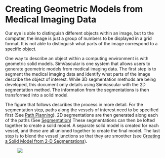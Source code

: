 # Creating Geometric Models from Medical Imaging Data #

Our eye is able to distinguish different objects within an image, but to the computer, the image is just a group of numbers to be displayed in a grid format.  It is not able to distinguish what parts of the image correspond to a specific object.  

One way to describe an object within a computing environment is with geometric solid models. 
SimVascular is one system that allows users to generate geometric models from medical imaging data. The first step is to segment the medical imaging data and identify what parts of the image describe the object of interest. While 3D segmentation methods are being developed, this document only details using SimVascular with the 2D segmentation method.  The information from the segmentations is then transformed into a solid model.

The figure that follows describes the process in more detail.  For the segmentation step, paths along the vessels of interest need to be specified first (See [Path Planning](#modelingPathPlanning)). 2D segmentations are then generated along each of the paths (See [Segmentation](#modelingSegmentation)) These segmentations can then be lofted together to create a solid model. A separate solid model is created for each vessel, and these are all unioned together to create the final model. The last step is to blend the vessel junctions so that they are smoother (see [Creating a Solid Model from 2-D Segmentations](#modelingCreatingSolidModel)).

<figure>
  <img class="svImg svImgLg"  src="documentation/modeling/imgs/1.jpg"> 
  <figcaption class="svCaption" ></figcaption>
</figure>

